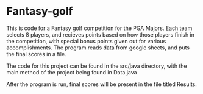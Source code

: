 # Fantasy-golf
This is code for a Fantasy golf competition for the PGA Majors. Each team selects 8 players, and recieves points based on how those players finish in 
the competition, with special bonus points given out for various accomplishments. The program reads data from google sheets, and puts the final 
scores in a file. 

The code for this project can be found in the src/java directory, with the main method of the project being found in Data.java

After the program is run, final scores will be present in the file titled Results. 
